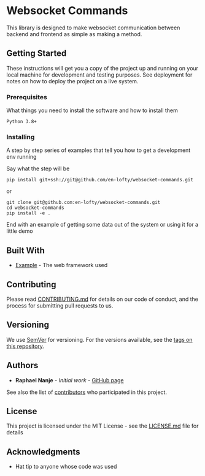 # Websocket Commands

This library is designed to make websocket communication between backend
and frontend as simple as making a method.

## Getting Started

These instructions will get you a copy of the project up and running on your local machine for development and testing purposes. See deployment for notes on how to deploy the project on a live system.

### Prerequisites

What things you need to install the software and how to install them

```
Python 3.8+
```

### Installing

A step by step series of examples that tell you how to get a development env running

Say what the step will be

```
pip install git+ssh://git@github.com/en-lofty/websocket-commands.git
```

or

```
git clone git@github.com:en-lofty/websocket-commands.git
cd websocket-commands
pip install -e .
```

End with an example of getting some data out of the system or using it for a little demo


## Built With

* [Example](http://example.com) - The web framework used

## Contributing

Please read [CONTRIBUTING.md](https://gist.github.com/PurpleBooth/b24679402957c63ec426) for details on our code of conduct, and the process for submitting pull requests to us.

## Versioning

We use [SemVer](http://semver.org/) for versioning. For the versions
available, see the
[tags on this repository](ttps://github.com/en-lofty/websocket-commands/tags).

## Authors

* **Raphael Nanje** - *Initial work* -
  [GitHub page](https://github.com/en-lofty)

See also the list of
[contributors](https://github.com/en-lofty/websocket-commands/contributors)
who participated in this project.

## License

This project is licensed under the MIT License - see the [LICENSE.md](LICENSE.md) file for details

## Acknowledgments

* Hat tip to anyone whose code was used

